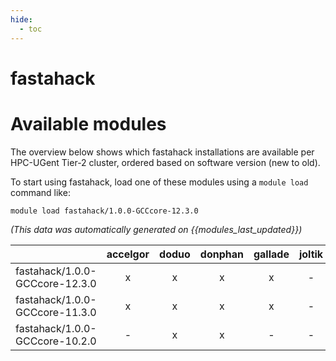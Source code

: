 ```yaml
---
hide:
  - toc
---
```


fastahack
=========

# Available modules


The overview below shows which fastahack installations are available per HPC-UGent Tier-2 cluster, ordered based on software version (new to old).

To start using fastahack, load one of these modules using a `module load` command like:

```shell
module load fastahack/1.0.0-GCCcore-12.3.0
```

*(This data was automatically generated on {{modules_last_updated}})*  

| |accelgor|doduo|donphan|gallade|joltik|shinx|skitty|
| :---: | :---: | :---: | :---: | :---: | :---: | :---: | :---: |
|fastahack/1.0.0-GCCcore-12.3.0|x|x|x|x|-|x|x|
|fastahack/1.0.0-GCCcore-11.3.0|x|x|x|x|-|-|-|
|fastahack/1.0.0-GCCcore-10.2.0|-|x|x|-|-|-|-|
